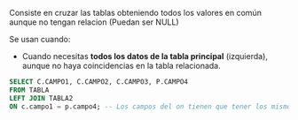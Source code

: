 Consiste en cruzar las tablas obteniendo todos los valores en común aunque no tengan relacion (Puedan ser NULL)

Se usan cuando:
- Cuando necesitas **todos los datos de la tabla principal** (izquierda), aunque no haya coincidencias en la tabla relacionada.

```sql
SELECT C.CAMPO1, C.CAMPO2, C.CAMPO3, P.CAMPO4
FROM TABLA
LEFT JOIN TABLA2
ON c.campo1 = p.campo4; -- Los campos del on tienen que tener los mismos valores
```
